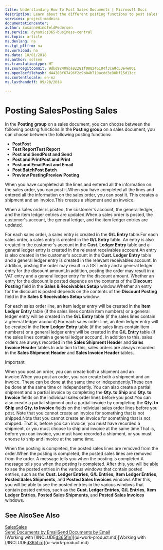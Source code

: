 ```yaml
---
title: Understanding How To Post Sales Documents | Microsoft Docs
description: Learn about the different posting functions to post sales documents.
services: project-madeira
documentationcenter: 
author: SusanneWindfeldPedersen
ms.service: dynamics365-business-central
ms.topic: article
ms.devlang: na
ms.tgt_pltfrm: na
ms.workload: na
ms.date: 10/01/2018
ms.author: solsen
ms.translationtype: HT
ms.sourcegitcommit: 9dbd92409ba02281f008246194f3ce0c53e4e001
ms.openlocfilehash: d44203f67496f2c9b04b710acdd3e88bf15d13cc
ms.contentlocale: en-nz
ms.lasthandoff: 09/28/2018

---
```

# <a name="posting-sales"></a><span data-ttu-id="4137e-103">Posting Sales</span><span class="sxs-lookup"><span data-stu-id="4137e-103">Posting Sales</span></span>
<span data-ttu-id="4137e-104">In the **Posting group** on a sales document, you can choose between the following posting functions:</span><span class="sxs-lookup"><span data-stu-id="4137e-104">In the **Posting group** on a sales document, you can choose between the following posting functions:</span></span>

* <span data-ttu-id="4137e-105">**Post**</span><span class="sxs-lookup"><span data-stu-id="4137e-105">**Post**</span></span>
* <span data-ttu-id="4137e-106">**Test Report**</span><span class="sxs-lookup"><span data-stu-id="4137e-106">**Test Report**</span></span>
* <span data-ttu-id="4137e-107">**Post and Send**</span><span class="sxs-lookup"><span data-stu-id="4137e-107">**Post and Send**</span></span>
* <span data-ttu-id="4137e-108">**Post and Print**</span><span class="sxs-lookup"><span data-stu-id="4137e-108">**Post and Print**</span></span>
* <span data-ttu-id="4137e-109">**Post and Email**</span><span class="sxs-lookup"><span data-stu-id="4137e-109">**Post and Email**</span></span>
* <span data-ttu-id="4137e-110">**Post Batch**</span><span class="sxs-lookup"><span data-stu-id="4137e-110">**Post Batch**</span></span>
* <span data-ttu-id="4137e-111">**Preview Posting**</span><span class="sxs-lookup"><span data-stu-id="4137e-111">**Preview Posting**</span></span>

<span data-ttu-id="4137e-112">When you have completed all the lines and entered all the information on the sales order, you can post it.</span><span class="sxs-lookup"><span data-stu-id="4137e-112">When you have completed all the lines and entered all the information on the sales order, you can post it.</span></span> <span data-ttu-id="4137e-113">This creates a shipment and an invoice.</span><span class="sxs-lookup"><span data-stu-id="4137e-113">This creates a shipment and an invoice.</span></span>

<span data-ttu-id="4137e-114">When a sales order is posted, the customer's account, the general ledger, and the item ledger entries are updated.</span><span class="sxs-lookup"><span data-stu-id="4137e-114">When a sales order is posted, the customer's account, the general ledger, and the item ledger entries are updated.</span></span>

<span data-ttu-id="4137e-115">For each sales order, a sales entry is created in the **G/L Entry** table.</span><span class="sxs-lookup"><span data-stu-id="4137e-115">For each sales order, a sales entry is created in the **G/L Entry** table.</span></span> <span data-ttu-id="4137e-116">An entry is also created in the customer's account in the **Cust. Ledger Entry** table and a general ledger entry is created in the relevant receivables account.</span><span class="sxs-lookup"><span data-stu-id="4137e-116">An entry is also created in the customer's account in the **Cust. Ledger Entry** table and a general ledger entry is created in the relevant receivables account.</span></span> <span data-ttu-id="4137e-117">In addition, posting the order may result in a GST entry and a general ledger entry for the discount amount.</span><span class="sxs-lookup"><span data-stu-id="4137e-117">In addition, posting the order may result in a VAT entry and a general ledger entry for the discount amount.</span></span> <span data-ttu-id="4137e-118">Whether an entry for the discount is posted depends on the contents of the **Discount Posting** field in the **Sales & Receivables Setup** window.</span><span class="sxs-lookup"><span data-stu-id="4137e-118">Whether an entry for the discount is posted depends on the contents of the **Discount Posting** field in the **Sales & Receivables Setup** window.</span></span>

<span data-ttu-id="4137e-119">For each sales order line, an item ledger entry will be created in the **Item Ledger Entry** table (if the sales lines contain item numbers) or a general ledger entry will be created in the **G/L Entry** table (if the sales lines contain a general ledger account).</span><span class="sxs-lookup"><span data-stu-id="4137e-119">For each sales order line, an item ledger entry will be created in the **Item Ledger Entry** table (if the sales lines contain item numbers) or a general ledger entry will be created in the **G/L Entry** table (if the sales lines contain a general ledger account).</span></span> <span data-ttu-id="4137e-120">In addition to this, sales orders are always recorded in the **Sales Shipment Header** and **Sales Invoice Header** tables.</span><span class="sxs-lookup"><span data-stu-id="4137e-120">In addition to this, sales orders are always recorded in the **Sales Shipment Header** and **Sales Invoice Header** tables.</span></span>

> [!IMPORTANT]  
>   <span data-ttu-id="4137e-121">When you post an order, you can create both a shipment and an invoice.</span><span class="sxs-lookup"><span data-stu-id="4137e-121">When you post an order, you can create both a shipment and an invoice.</span></span> <span data-ttu-id="4137e-122">These can be done at the same time or independently.</span><span class="sxs-lookup"><span data-stu-id="4137e-122">These can be done at the same time or independently.</span></span> <span data-ttu-id="4137e-123">You can also create a partial shipment and a partial invoice by completing the **Qty. to Ship** and **Qty. to Invoice** fields on the individual sales order lines before you post.</span><span class="sxs-lookup"><span data-stu-id="4137e-123">You can also create a partial shipment and a partial invoice by completing the **Qty. to Ship** and **Qty. to Invoice** fields on the individual sales order lines before you post.</span></span> <span data-ttu-id="4137e-124">Note that you cannot create an invoice for something that is not shipped.</span><span class="sxs-lookup"><span data-stu-id="4137e-124">Note that you cannot create an invoice for something that is not shipped.</span></span> <span data-ttu-id="4137e-125">That is, before you can invoice, you must have recorded a shipment, or you must choose to ship and invoice at the same time.</span><span class="sxs-lookup"><span data-stu-id="4137e-125">That is, before you can invoice, you must have recorded a shipment, or you must choose to ship and invoice at the same time.</span></span>

<span data-ttu-id="4137e-126">When the posting is completed, the posted sales lines are removed from the order.</span><span class="sxs-lookup"><span data-stu-id="4137e-126">When the posting is completed, the posted sales lines are removed from the order.</span></span> <span data-ttu-id="4137e-127">A message tells you when the posting is completed.</span><span class="sxs-lookup"><span data-stu-id="4137e-127">A message tells you when the posting is completed.</span></span> <span data-ttu-id="4137e-128">After this, you will be able to see the posted entries in the various windows that contain posted entries, such as the **Cust. Ledger Entries**, **G/L Entries**, **Item Ledger Entries**, **Posted Sales Shipments**, and **Posted Sales Invoices** windows.</span><span class="sxs-lookup"><span data-stu-id="4137e-128">After this, you will be able to see the posted entries in the various windows that contain posted entries, such as the **Cust. Ledger Entries**, **G/L Entries**, **Item Ledger Entries**, **Posted Sales Shipments**, and **Posted Sales Invoices** windows.</span></span>

## <a name="see-also"></a><span data-ttu-id="4137e-129">See Also</span><span class="sxs-lookup"><span data-stu-id="4137e-129">See Also</span></span>
[<span data-ttu-id="4137e-130">Sales</span><span class="sxs-lookup"><span data-stu-id="4137e-130">Sales</span></span>](sales-manage-sales.md)  
[<span data-ttu-id="4137e-131">Send Documents by Email</span><span class="sxs-lookup"><span data-stu-id="4137e-131">Send Documents by Email</span></span>](ui-how-send-documents-email.md)  
<span data-ttu-id="4137e-132">[Working with [!INCLUDE[d365fin](includes/d365fin_md.md)]](ui-work-product.md)</span><span class="sxs-lookup"><span data-stu-id="4137e-132">[Working with [!INCLUDE[d365fin](includes/d365fin_md.md)]](ui-work-product.md)</span></span>


